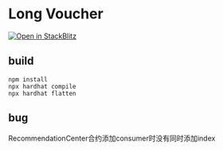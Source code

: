 # Long Voucher

[![Open in StackBlitz](https://developer.stackblitz.com/img/open_in_stackblitz.svg)](https://stackblitz.com/github/do-nothing/long-voucher)

## build
```shell
npm install
npx hardhat compile
npx hardhat flatten 
```

## bug
RecommendationCenter合约添加consumer时没有同时添加index